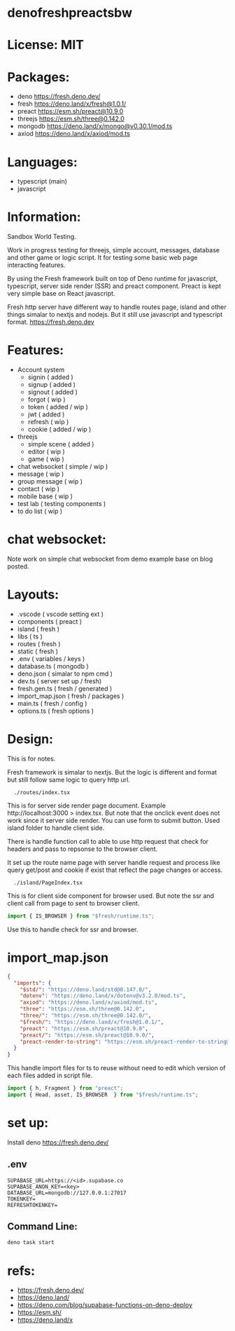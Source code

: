 
# denofreshpreactsbw

# License: MIT 

# Packages:
- deno https://fresh.deno.dev/ 
- fresh https://deno.land/x/fresh@1.0.1/
- preact https://esm.sh/preact@10.9.0
- threejs https://esm.sh/three@0.142.0
- mongodb https://deno.land/x/mongo@v0.30.1/mod.ts
- axiod https://deno.land/x/axiod/mod.ts

# Languages:
- typescript (main)
- javascript

# Information:
  Sandbox World Testing.

  Work in progress testing for threejs, simple account, messages, database and other game or logic script. It for testing some basic web page interacting features.

  By using the Fresh framework built on top of Deno runtime for javascript, typescript, server side render (SSR) and preact component. Preact is kept very simple base on React javascript.

  Fresh http server have different way to handle routes page, island and other things simalar to nextjs and nodejs. But it still use javascript and typescript format. https://fresh.deno.dev

# Features:
- Account system
  - signin ( added )
  - signup ( added )
  - signout ( added )
  - forgot ( wip )
  - token ( added / wip )
  - jwt ( added )
  - refresh ( wip )
  - cookie ( added / wip )
- threejs
  - simple scene ( added )
  - editor ( wip )
  - game ( wip )
- chat websocket ( simple / wip )
- message ( wip )
- group message ( wip )
- contact ( wip )
- mobile base ( wip )
- test lab ( testing components )
- to do list ( wip )

# chat websocket:
  Note work on simple chat websocket from demo example base on blog posted.

# Layouts:
- .vscode ( vscode setting ext )
- components ( preact )
- island ( fresh )
- libs ( ts )
- routes ( fresh )
- static ( fresh )
- .env ( variables / keys )
- database.ts ( mongodb )
- deno.json ( simalar to npm cmd )
- dev.ts ( server set up / fresh)
- fresh.gen.ts ( fresh / generated )
- import_map.json ( fresh / packages )
- main.ts ( fresh / config )
- options.ts ( fresh options )

# Design:
  This is for notes.

  Fresh framework is simalar to nextjs. But the logic is different and format but still follow same logic to query http url.

```
  ./routes/index.tsx
```
  This is for server side render page document. Example http://localhost:3000 > index.tsx. But note that the onclick event does not work since it server side render. You can use form to submit button. Used island folder to handle client side. 

  There is handle function call to able to use http request that check for headers and pass to repsonse to the browser client.

  It set up the route name page with server handle request and process like query get/post and cookie if exist that reflect the page changes or access.

```
  ./island/PageIndex.tsx
```
  This is for client side component for browser used. But note the ssr and client call from page to sent to browser client.

```ts
import { IS_BROWSER } from "$fresh/runtime.ts";
```
Use this to handle check for ssr and browser.

# import_map.json 
```json
{
  "imports": {
    "$std/": "https://deno.land/std@0.147.0/",
    "dotenv": "https://deno.land/x/dotenv@v3.2.0/mod.ts",
    "axiod": "https://deno.land/x/axiod/mod.ts",
    "three": "https://esm.sh/three@0.142.0",
    "three/": "https://esm.sh/three@0.142.0/",
    "$fresh/": "https://deno.land/x/fresh@1.0.1/",
    "preact": "https://esm.sh/preact@10.9.0",
    "preact/": "https://esm.sh/preact@10.9.0/",
    "preact-render-to-string": "https://esm.sh/preact-render-to-string@5.2.0?deps=preact@10.9.0"
  }
}
```
This handle import files for ts to reuse without need to edit which version of each files added in script file.
```ts
import { h, Fragment } from "preact";
import { Head, asset, IS_BROWSER  } from "$fresh/runtime.ts";
```

# set up:
  Install deno https://fresh.deno.dev/

## .env

```
SUPABASE_URL=https://<id>.supabase.co
SUPABASE_ANON_KEY=<key>
DATABASE_URL=mongodb://127.0.0.1:27017
TOKENKEY=
REFRESHTOKENKEY=
```

## Command Line:

```cmd
deno task start
```

# refs:
 - https://fresh.deno.dev/
 - https://deno.land/
 - https://deno.com/blog/supabase-functions-on-deno-deploy
 - https://esm.sh/
 - https://deno.land/x